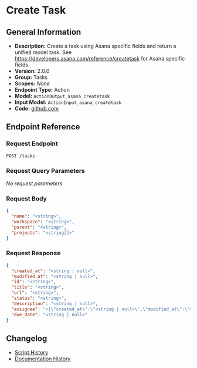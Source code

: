 <!-- BEGIN GENERATED CONTENT -->
# Create Task

## General Information

- **Description:** Create a task using Asana specific fields and return a unified model task. See https://developers.asana.com/reference/createtask for Asana specific fields
- **Version:** 2.0.0
- **Group:** Tasks
- **Scopes:** _None_
- **Endpoint Type:** Action
- **Model:** `ActionOutput_asana_createtask`
- **Input Model:** `ActionInput_asana_createtask`
- **Code:** [github.com](https://github.com/NangoHQ/integration-templates/tree/main/integrations/asana/actions/create-task.ts)


## Endpoint Reference

### Request Endpoint

`POST /tasks`

### Request Query Parameters

_No request parameters_

### Request Body

```json
{
  "name": "<string>",
  "workspace": "<string>",
  "parent": "<string>",
  "projects": "<string[]>"
}
```

### Request Response

```json
{
  "created_at": "<string | null>",
  "modified_at": "<string | null>",
  "id": "<string>",
  "title": "<string>",
  "url": "<string>",
  "status": "<string>",
  "description": "<string | null>",
  "assignee": "<{\"created_at\":\"<string | null>\",\"modified_at\":\"<string | null>\",\"id\":\"<string>\",\"name\":\"<string>\",\"email\":\"<string | null>\",\"avatar_url\":\"<string | null>\"} | <null>>",
  "due_date": "<string | null>"
}
```

## Changelog

- [Script History](https://github.com/NangoHQ/integration-templates/commits/main/integrations/asana/actions/create-task.ts)
- [Documentation History](https://github.com/NangoHQ/integration-templates/commits/main/integrations/asana/actions/create-task.md)

<!-- END  GENERATED CONTENT -->

